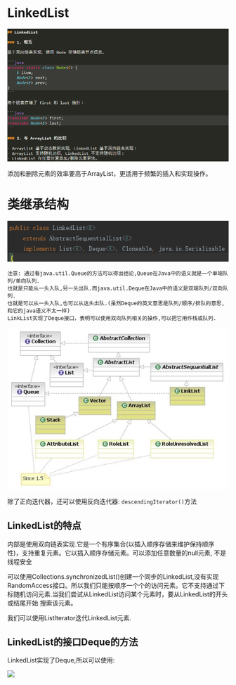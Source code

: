 # LinkedList

![](LinkedList概述.png)

添加和删除元素的效率要高于ArrayList，更适用于频繁的插入和实现操作。

# 类继承结构

![](LinkedList类图.png)

    注意: 通过看java.util.Queue的方法可以得出结论,Queue在Java中的语义就是一个单端队列/单向队列.
    也就是只能从一头入队,另一头出队.而java.util.Deque在Java中的语义是双端队列/双向队列.
    也就是可以从一头入队,也可以从这头出队.(虽然Deque的英文意思是队列/顺序/排队的意思,和它的java语义不太一样)
    LinkList实现了Deque接口，表明可以使用双向队列相关的操作,可以把它用作栈或队列.

![](../../core/Java_collection_list_implementations.jpg)

除了正向迭代器，还可以使用反向迭代器: `descendingIterator()`方法

## LinkedList的特点

内部是使用双向链表实现.它是一个有序集合(以插入顺序存储来维护保持顺序性)，支持重复元素。它以插入顺序存储元素。可以添加任意数量的null元素, 不是线程安全

可以使用Collections.synchronizedList()创建一个同步的LinkedList,没有实现RandomAccess接口。所以我们只能按顺序一个个的访问元素。它不支持通过下标随机访问元素.当我们尝试从LinkedList访问某个元素时，要从LinkedList的开头或结尾开始 搜索该元素。

我们可以使用ListIterator迭代LinkedList元素.

## LinkedList的接口Deque的方法

LinkedList实现了Deque,所以可以使用:

![](../../queue/deque/Deque接口的方法.png)
